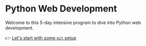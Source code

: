 # Python Web Development

Welcome to this 5-day intensive program to dive into Python web development.

👉 [Let's start with some `git` setup](00-Setup/README.md)
